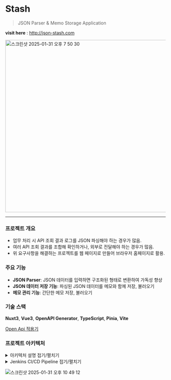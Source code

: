 # Stash
> JSON Parser & Memo Storage Application

**visit here** : http://json-stash.com

<img width="542" alt="스크린샷 2025-01-31 오후 7 50 30" src="https://github.com/user-attachments/assets/189d2d07-2823-4e8b-a5fe-3c55cfe6fdae" />

---

### 프로젝트 개요

- 업무 처리 시 API 조회 결과 로그를 JSON 파싱해야 하는 경우가 많음.
- 여러 API 조회 결과를 조합해 확인하거나, 외부로 전달해야 하는 경우가 많음.
- 위 요구사항을 해결하는 프로젝트를 웹 페이지로 만들어 브라우저 홈페이지로 활용.

### 주요 기능

- **JSON Parser**: JSON 데이터를 입력하면 구조화된 형태로 변환하여 가독성 향상
- **JSON 데이터 저장 기능**: 파싱된 JSON 데이터를 메모와 함께 저장, 불러오기
- **메모 관리 기능**: 간단한 메모 저장, 불러오기

### 기술 스택

**Nuxt3**, **Vue3**, **OpenAPI Generator**, **TypeScript**, **Pinia**, **Vite**

[Open Api 적용기](https://velog.io/@fddsgt123/Open-API-Genrator) 

### 프로젝트 아키텍처

<details>
<summary>아키텍처 설명 접기/펼치기</summary>

#### AWS Service
| 요소       | 사용 목적 |
|------------|--------------------------------|
| **FE EC2**  | Nuxt3 |
| **BE EC2**   | Spring Boot |
| **Jenkins EC2** | CI/CD 서버 |
| **RDS** | MySQL DB |
| **S3**  | 정적 파일 저장 & OpenAPI YAML 파일 저장소 |


#### 네트워크 및 보안 그룹 설정
VPC (FE, BE, Jenkins EC2 포함)
보안 그룹 설정
| 요소       | 보안 설정 |
|------------|--------------------------------|
| **FE EC2**  | 80 포트: 공개 (ANY), 22 포트 (SSH): Jenkins EC2에서만 허용 |
| **BE EC2**   | 8080 포트: FE EC2에서만 허용, 22 포트 (SSH): Jenkins EC2에서만 허용 |
| **Jenkins EC2** | 80 포트: 개발자 IP에서만 허용 |
| **RDS** | 3306 포트: BE EC2에서만 허용 |
</details>


<details>
<summary>Jenkins CI/CD Pipeline 접기/펼치기</summary>


GitHub에서 FE 및 BE 코드 체크아웃
FE: Nuxt3 빌드 후 배포
FE 배포 시 OpenAPI 처리:
Nuxt3 앱이 실행될 때 S3에서 YAML 파일을 다운로드
OpenAPI Generator 실행하여 API 클라이언트 코드 생성
클라이언트 코드 기반으로 BE EC2(Spring Boot)와 통신

```
pipeline {
    agent any
    environment {
        AWS_REGION = 'ap-northeast-2'
        REPO_URL = 'https://github.com/Myunwoo/stash_frontend.git'
        BRANCH_NAME = 'main'
        EC2_TARGET = '???'
    }
    stages {
        stage('Checkout Source') {
            steps {
                echo 'Checking out source code...'
                git branch: "${BRANCH_NAME}", url: "${REPO_URL}"
            }
        }
        stage('Generate API Client') {
            steps {
                echo 'Generating OpenAPI client...'
                sh '''
                pnpm install
                pnpm run oag:gen:prd
                '''
            }
        }
        stage('Build Nuxt3') {
            steps {
                echo 'Building Nuxt3...'
                sh '''
                NUXT_ENV=production pnpm run build
                '''
            }
        }
        stage('Deploy to EC2') {
            steps {
                echo 'Deploying to EC2...'
                withCredentials([sshUserPrivateKey(credentialsId: 'frontend-deploy-ssh-key', keyFileVariable: 'SSH_KEY')]) {
                    sh '''
                    echo "Testing SSH connection to EC2..."
                    ssh -o StrictHostKeyChecking=no -i $SSH_KEY ${EC2_TARGET} "echo connected"
                    
                    echo "Clearing previous deployment files..."
                    ssh -o StrictHostKeyChecking=no -i $SSH_KEY ${EC2_TARGET} "rm -rf /home/ubuntu/nuxt-app/*"
                    
                    echo "Transferring build files..."
                    scp -o StrictHostKeyChecking=no -i $SSH_KEY -r .output/* ${EC2_TARGET}:/home/ubuntu/nuxt-app

                    
                    echo "Restarting Nuxt application..."
                    ssh -o StrictHostKeyChecking=no -i $SSH_KEY ${EC2_TARGET} "cd /home/ubuntu/nuxt-app/server && pm2 stop nuxt-app || true && pm2 start index.mjs --name nuxt-app"
                    '''
                }
            }
        }
    }
    post {
        success {
            echo 'Pipeline completed successfully.'
        }
        failure {
            echo 'Pipeline failed. Please check the logs for more details.'
        }
    }
}
```
</details>

![스크린샷 2025-01-31 오후 10 49 12](https://github.com/user-attachments/assets/c8bd8621-ee88-4ab7-bc91-7f57893b161a)


